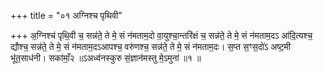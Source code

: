 +++
title = "०१ अग्निश्च पृथिवी"

+++
अ॒ग्निश्च॑ पृथि॒वी च॒ सन्न॑ते॒ ते मे॒ सं न॑मताम॒दो वा॒युश्चा॒न्तरि॑क्षं च॒ सन्न॑ते॒ ते मे॒ सं न॑मताम॒दऽ आ॑दि॒त्यश्च॒ द्यौश्च॒ सन्न॑ते॒ ते मे॒ सं न॑मताम॒दऽआपश्च॒ वरु॑णश्च॒ सन्न॑ते॒ ते मे॒ सं न॑मताम॒दः। स॒प्त स॒ꣳस॒दो॑ऽ अष्ट॒मी भू॑त॒साध॑नी। सका॑माँ॒२ ॥ऽअध्व॑नस्कुरु सं॒ज्ञान॑मस्तु मे॒ऽमुना॑ ॥१ ॥